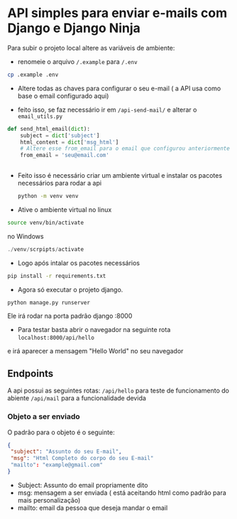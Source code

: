 # API simples para enviar e-mails com Django e Django Ninja

Para subir o projeto local altere as variáveis de ambiente:
* renomeie o arquivo `/.example` para `/.env`
```bash
cp .example .env
```
* Altere todas as chaves para configurar o seu e-mail ( a API usa como base o email configurado aqui)

* feito isso, se faz necessário ir em `/api-send-mail/` e alterar o `email_utils.py`

```python
def send_html_email(dict):
    subject = dict['subject']
    html_content = dict['msg_html']
    # Altere esse from_email para o email que configurou anteriormente
    from_email = 'seu@email.com'
   
```
* Feito isso é necessário criar um ambiente virtual e instalar os pacotes necessários para rodar a api
  ```bash
  python -m venv venv
  
  ```
* Ative o ambiente virtual
no linux
```bash
source venv/bin/activate
```
no Windows
```powershell
./venv/scrpipts/activate
```
* Logo após intalar os pacotes necessários
```bash
pip install -r requirements.txt
```
* Agora só executar o projeto django.
```bash
python manage.py runserver
```
Ele irá rodar na porta padrão django :8000

* Para testar basta abrir o navegador na seguinte rota `localhost:8000/api/hello`

e irá aparecer a mensagem "Hello World" no seu navegador

## Endpoints
A api possui as seguintes rotas:
`/api/hello` para teste de funcionamento do abiente
`/api/mail` para a funcionalidade devida

### Objeto a ser enviado
O padrão para o objeto é o seguinte:
```json
{
 "subject": "Assunto do seu E-mail",
 "msg": "Html Completo do corpo do seu E-mail"
 "mailto": "example@gmail.com" 
}
```
* Subject: Assunto do email propriamente dito
* msg: mensagem a ser enviada ( está aceitando html como padrão para mais personalização)
* mailto: email da pessoa que deseja mandar o email



